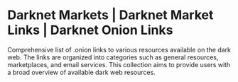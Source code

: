 # Darknet Markets | Darknet Market Links | Darknet Onion Links
Comprehensive list of .onion links to various resources available on the dark web. The links are organized into categories such as general resources, marketplaces, and email services. This collection aims to provide users with a broad overview of available dark web resources.


